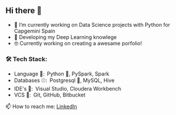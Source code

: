 ## Hi there 👋

- 🔭 I’m currently working on Data Science projects with Python for Capgemini Spain
- 🌱 Developing my Deep Learning knowlege
- 🤓 Currently working on creating a awesame porfolio!

### 🛠  Tech Stack:
- Language 📖:&ensp;Python 🐍, PySpark, Spark
- Databases ⚾:&ensp;Postgresql 🐘, MySQL, Hive
- IDE's 🧰:&ensp;Visual Studio, Cloudera Workbench 
- VCS 🛂:&ensp;Git, GitHub, Bitbucket

📫 How to reach me: [LinkedIn](https://www.linkedin.com/in/sergio-catalan-torralbo)
